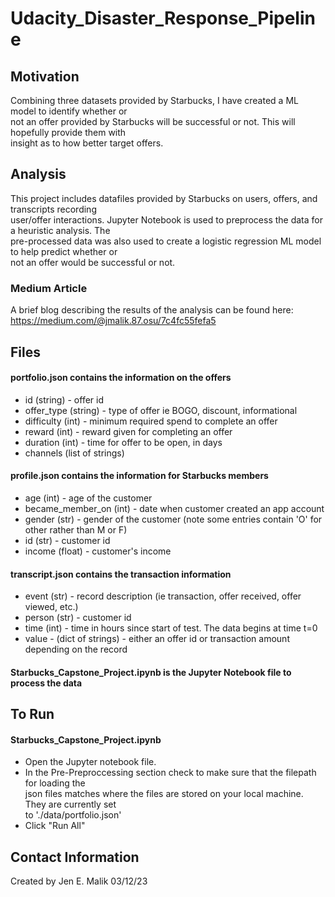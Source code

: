# Udacity_Disaster_Response_Pipeline

## Motivation

Combining three datasets provided by Starbucks, I have created a ML model to identify whether or <br> 
not an offer provided by Starbucks will be successful or not. This will hopefully provide them with <br>
insight as to how better target offers.

## Analysis
This project includes datafiles provided by Starbucks on users, offers, and transcripts recording <br> 
user/offer interactions. Jupyter Notebook is used to preprocess the data for a heuristic analysis. The <br>
pre-processed data was also used to create a logistic regression ML model to help predict whether or <br>
not an offer would be successful or not.

### Medium Article
A brief blog describing the results of the analysis can be found here:
https://medium.com/@jmalik.87.osu/7c4fc55fefa5

## Files
#### portfolio.json contains the information on the offers
- id (string) - offer id
- offer_type (string) - type of offer ie BOGO, discount, informational
- difficulty (int) - minimum required spend to complete an offer
- reward (int) - reward given for completing an offer
- duration (int) - time for offer to be open, in days
- channels (list of strings)
#### profile.json contains the information for Starbucks members
- age (int) - age of the customer
- became_member_on (int) - date when customer created an app account
- gender (str) - gender of the customer (note some entries contain 'O' for other rather than M or F)
- id (str) - customer id
- income (float) - customer's income
#### transcript.json contains the transaction information
- event (str) - record description (ie transaction, offer received, offer viewed, etc.)
- person (str) - customer id
- time (int) - time in hours since start of test. The data begins at time t=0
- value - (dict of strings) - either an offer id or transaction amount depending on the record
#### Starbucks_Capstone_Project.ipynb is the Jupyter Notebook file to process the data

## To Run
#### Starbucks_Capstone_Project.ipynb
- Open the Jupyter notebook file.
- In the Pre-Preproccessing section check to make sure that the filepath for loading the <br>
json files matches where the files are stored on your local machine. They are currently set <br>
to './data/portfolio.json'
- Click "Run All"

## Contact Information
Created by Jen E. Malik 03/12/23
